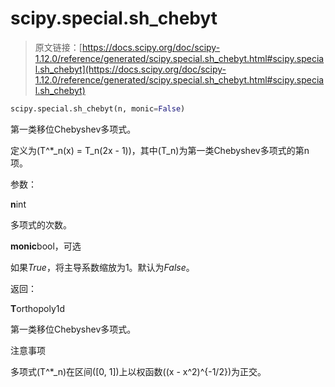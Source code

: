 # scipy.special.sh_chebyt

> 原文链接：[https://docs.scipy.org/doc/scipy-1.12.0/reference/generated/scipy.special.sh_chebyt.html#scipy.special.sh_chebyt](https://docs.scipy.org/doc/scipy-1.12.0/reference/generated/scipy.special.sh_chebyt.html#scipy.special.sh_chebyt)

```py
scipy.special.sh_chebyt(n, monic=False)
```

第一类移位Chebyshev多项式。

定义为\(T^*_n(x) = T_n(2x - 1)\)，其中\(T_n\)为第一类Chebyshev多项式的第n项。

参数：

**n**int

多项式的次数。

**monic**bool，可选

如果*True*，将主导系数缩放为1。默认为*False*。

返回：

**T**orthopoly1d

第一类移位Chebyshev多项式。

注意事项

多项式\(T^*_n\)在区间\([0, 1]\)上以权函数\((x - x^2)^{-1/2}\)为正交。
